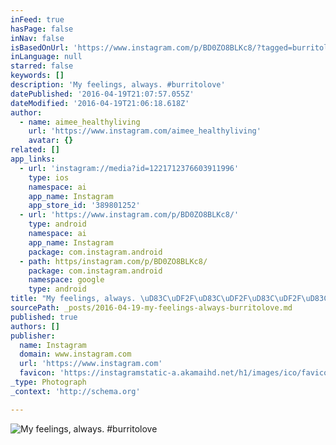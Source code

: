 ```yaml
---
inFeed: true
hasPage: false
inNav: false
isBasedOnUrl: 'https://www.instagram.com/p/BD0ZO8BLKc8/?tagged=burritolove'
inLanguage: null
starred: false
keywords: []
description: 'My feelings, always. #burritolove'
datePublished: '2016-04-19T21:07:57.055Z'
dateModified: '2016-04-19T21:06:18.618Z'
author:
  - name: aimee_healthyliving
    url: 'https://www.instagram.com/aimee_healthyliving'
    avatar: {}
related: []
app_links:
  - url: 'instagram://media?id=1221712376603911996'
    type: ios
    namespace: ai
    app_name: Instagram
    app_store_id: '389801252'
  - url: 'https://www.instagram.com/p/BD0ZO8BLKc8/'
    type: android
    namespace: ai
    app_name: Instagram
    package: com.instagram.android
  - path: https/instagram.com/p/BD0ZO8BLKc8/
    package: com.instagram.android
    namespace: google
    type: android
title: "My feelings, always. \uD83C\uDF2F\uD83C\uDF2F\uD83C\uDF2F\uD83C\uDF2F\uD83C\uDF2F #burritolove"
sourcePath: _posts/2016-04-19-my-feelings-always-burritolove.md
published: true
authors: []
publisher:
  name: Instagram
  domain: www.instagram.com
  url: 'https://www.instagram.com'
  favicon: 'https://instagramstatic-a.akamaihd.net/h1/images/ico/favicon.ico/7cdab0872b15.ico'
_type: Photograph
_context: 'http://schema.org'

---
```

![My feelings, always. #burritolove](https://s3-us-west-2.amazonaws.com/the-grid-img/p/03eeeda297202641a8ab9aa273b2763734f02619.jpg)